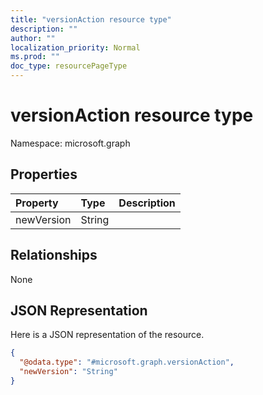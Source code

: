 ```yaml
---
title: "versionAction resource type"
description: ""
author: ""
localization_priority: Normal
ms.prod: ""
doc_type: resourcePageType
---
```


# versionAction resource type


Namespace: microsoft.graph



## Properties
|Property|Type|Description|
|:---|:---|:---|
|newVersion|String||

## Relationships
None

## JSON Representation
Here is a JSON representation of the resource.
<!-- {
  "blockType": "resource",
  "@odata.type": "microsoft.graph.versionAction"
}
-->
``` json
{
  "@odata.type": "#microsoft.graph.versionAction",
  "newVersion": "String"
}
```

